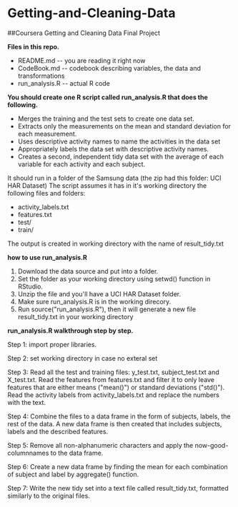 # Getting-and-Cleaning-Data
##Coursera Getting and Cleaning Data Final Project

**Files in this repo.**

* README.md -- you are reading it right now
* CodeBook.md -- codebook describing variables, the data and transformations
* run_analysis.R -- actual R code


**You should create one R script called run_analysis.R that does the following.**

* Merges the training and the test sets to create one data set.
* Extracts only the measurements on the mean and standard deviation for each measurement.
* Uses descriptive activity names to name the activities in the data set
* Appropriately labels the data set with descriptive activity names.
* Creates a second, independent tidy data set with the average of each variable for each activity and each subject.

It should run in a folder of the Samsung data (the zip had this folder: UCI HAR Dataset) The script assumes it has in it's working directory the following files and folders:

* activity_labels.txt
* features.txt
* test/
* train/

The output is created in working directory with the name of result_tidy.txt

**how to use run_analysis.R**

1. Download the data source and put into a folder. 
2. Set the folder as your working directory using setwd() function in RStudio.
3. Unzip the file and you'll have a UCI HAR Dataset folder.
4. Make sure run_analysis.R is in the working direcory. 
5. Run source("run_analysis.R"), then it will generate a new file result_tidy.txt in your working directory

**run_analysis.R walkthrough step by step.**

Step 1:
import proper libraries.

Step 2:
set working directory in case no exteral set

Step 3:
Read all the test and training files: y_test.txt, subject_test.txt and X_test.txt.
Read the features from features.txt and filter it to only leave features that are either means ("mean()") or standard deviations ("std()"). 
Read the activity labels from activity_labels.txt and replace the numbers with the text.

Step 4:
Combine the files to a data frame in the form of subjects, labels, the rest of the data.
A new data frame is then created that includes subjects, labels and the described features.

Step 5:
Remove all non-alphanumeric characters and apply the now-good-columnnames to the data frame.

Step 6:
Create a new data frame by finding the mean for each combination of subject and label by aggregate() function.

Step 7:
Write the new tidy set into a text file called result_tidy.txt, formatted similarly to the original files.
